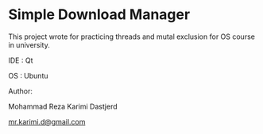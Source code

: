 Simple Download Manager
========

This project wrote for practicing threads and mutal exclusion for OS course in university.

IDE : Qt

OS : Ubuntu

Author:

Mohammad Reza Karimi Dastjerd

mr.karimi.d@gmail.com

<br> <br>
